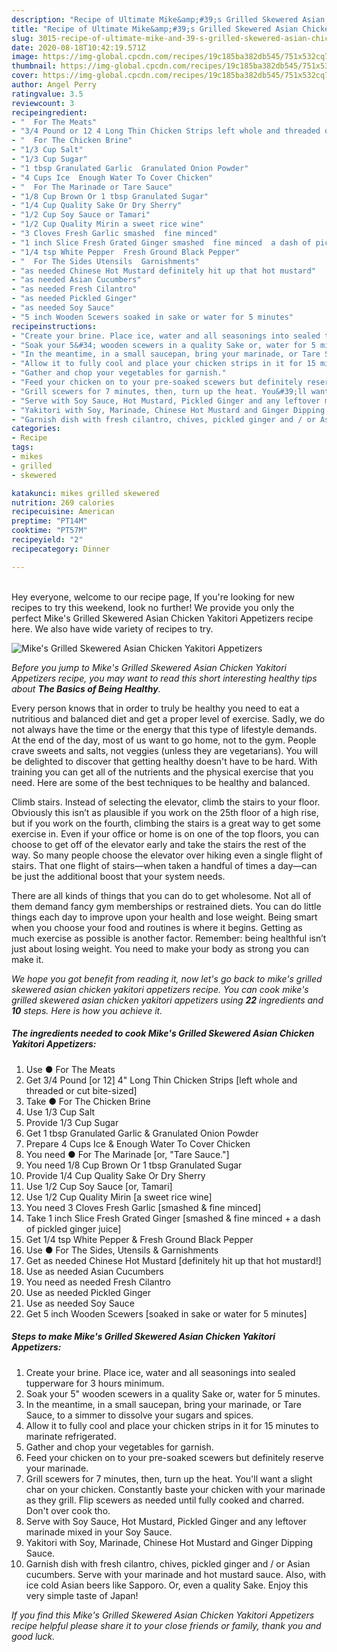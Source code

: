 ```yaml
---
description: "Recipe of Ultimate Mike&amp;#39;s Grilled Skewered Asian Chicken Yakitori Appetizers"
title: "Recipe of Ultimate Mike&amp;#39;s Grilled Skewered Asian Chicken Yakitori Appetizers"
slug: 3015-recipe-of-ultimate-mike-and-39-s-grilled-skewered-asian-chicken-yakitori-appetizers
date: 2020-08-18T10:42:19.571Z
image: https://img-global.cpcdn.com/recipes/19c185ba382db545/751x532cq70/mikes-grilled-skewered-asian-chicken-yakitori-appetizers-recipe-main-photo.jpg
thumbnail: https://img-global.cpcdn.com/recipes/19c185ba382db545/751x532cq70/mikes-grilled-skewered-asian-chicken-yakitori-appetizers-recipe-main-photo.jpg
cover: https://img-global.cpcdn.com/recipes/19c185ba382db545/751x532cq70/mikes-grilled-skewered-asian-chicken-yakitori-appetizers-recipe-main-photo.jpg
author: Angel Perry
ratingvalue: 3.5
reviewcount: 3
recipeingredient:
- "  For The Meats"
- "3/4 Pound or 12 4 Long Thin Chicken Strips left whole and threaded or cut bitesized"
- "  For The Chicken Brine"
- "1/3 Cup Salt"
- "1/3 Cup Sugar"
- "1 tbsp Granulated Garlic  Granulated Onion Powder"
- "4 Cups Ice  Enough Water To Cover Chicken"
- "  For The Marinade or Tare Sauce"
- "1/8 Cup Brown Or 1 tbsp Granulated Sugar"
- "1/4 Cup Quality Sake Or Dry Sherry"
- "1/2 Cup Soy Sauce or Tamari"
- "1/2 Cup Quality Mirin a sweet rice wine"
- "3 Cloves Fresh Garlic smashed  fine minced"
- "1 inch Slice Fresh Grated Ginger smashed  fine minced  a dash of pickled ginger juice"
- "1/4 tsp White Pepper  Fresh Ground Black Pepper"
- "  For The Sides Utensils  Garnishments"
- "as needed Chinese Hot Mustard definitely hit up that hot mustard"
- "as needed Asian Cucumbers"
- "as needed Fresh Cilantro"
- "as needed Pickled Ginger"
- "as needed Soy Sauce"
- "5 inch Wooden Scewers soaked in sake or water for 5 minutes"
recipeinstructions:
- "Create your brine. Place ice, water and all seasonings into sealed tupperware for 3 hours minimum."
- "Soak your 5&#34; wooden scewers in a quality Sake or, water for 5 minutes."
- "In the meantime, in a small saucepan, bring your marinade, or Tare Sauce, to a simmer to dissolve your sugars and spices."
- "Allow it to fully cool and place your chicken strips in it for 15 minutes to marinate refrigerated."
- "Gather and chop your vegetables for garnish."
- "Feed your chicken on to your pre-soaked scewers but definitely reserve your marinade."
- "Grill scewers for 7 minutes, then, turn up the heat. You&#39;ll want a slight char on your chicken. Constantly baste your chicken with your marinade as they grill. Flip scewers as needed until fully cooked and charred. Don&#39;t over cook tho."
- "Serve with Soy Sauce, Hot Mustard, Pickled Ginger and any leftover marinade mixed in your Soy Sauce."
- "Yakitori with Soy, Marinade, Chinese Hot Mustard and Ginger Dipping Sauce."
- "Garnish dish with fresh cilantro, chives, pickled ginger and / or Asian cucumbers. Serve with your marinade and hot mustard sauce. Also, with ice cold Asian beers like Sapporo. Or, even a quality Sake. Enjoy this very simple taste of Japan!"
categories:
- Recipe
tags:
- mikes
- grilled
- skewered

katakunci: mikes grilled skewered 
nutrition: 269 calories
recipecuisine: American
preptime: "PT14M"
cooktime: "PT57M"
recipeyield: "2"
recipecategory: Dinner

---
```

<br>
Hey everyone, welcome to our recipe page, If you're looking for new recipes to try this weekend, look no further! We provide you only the perfect Mike&#39;s Grilled Skewered Asian Chicken Yakitori Appetizers recipe here. We also have wide variety of recipes to try.
<br>


![Mike&#39;s Grilled Skewered Asian Chicken Yakitori Appetizers](https://img-global.cpcdn.com/recipes/19c185ba382db545/751x532cq70/mikes-grilled-skewered-asian-chicken-yakitori-appetizers-recipe-main-photo.jpg)

<i>Before you jump to Mike&#39;s Grilled Skewered Asian Chicken Yakitori Appetizers recipe, you may want to read this short interesting healthy tips about <strong>The Basics of Being Healthy</strong>.</i>

Every person knows that in order to truly be healthy you need to eat a nutritious and balanced diet and get a proper level of exercise. Sadly, we do not always have the time or the energy that this type of lifestyle demands. At the end of the day, most of us want to go home, not to the gym. People crave sweets and salts, not veggies (unless they are vegetarians). You will be delighted to discover that getting healthy doesn't have to be hard. With training you can get all of the nutrients and the physical exercise that you need. Here are some of the best techniques to be healthy and balanced.

Climb stairs. Instead of selecting the elevator, climb the stairs to your floor. Obviously this isn’t as plausible if you work on the 25th floor of a high rise, but if you work on the fourth, climbing the stairs is a great way to get some exercise in. Even if your office or home is on one of the top floors, you can choose to get off of the elevator early and take the stairs the rest of the way. So many people choose the elevator over hiking even a single flight of stairs. That one flight of stairs—when taken a handful of times a day—can be just the additional boost that your system needs. 

There are all kinds of things that you can do to get wholesome. Not all of them demand fancy gym memberships or restrained diets. You can do little things each day to improve upon your health and lose weight. Being smart when you choose your food and routines is where it begins. Getting as much exercise as possible is another factor. Remember: being healthful isn’t just about losing weight. You need to make your body as strong you can make it. 


<i>We hope you got benefit from reading it, now let's go back to mike&#39;s grilled skewered asian chicken yakitori appetizers recipe. You can cook mike&#39;s grilled skewered asian chicken yakitori appetizers using <strong>22</strong> ingredients and <strong>10</strong> steps. Here is how you achieve it.
</i>

##### The ingredients needed to cook Mike&#39;s Grilled Skewered Asian Chicken Yakitori Appetizers:

1. Use  ● For The Meats
1. Get 3/4 Pound [or 12] 4&#34; Long Thin Chicken Strips [left whole and threaded or cut bite-sized]
1. Take  ● For The Chicken Brine
1. Use 1/3 Cup Salt
1. Provide 1/3 Cup Sugar
1. Get 1 tbsp Granulated Garlic &amp; Granulated Onion Powder
1. Prepare 4 Cups Ice &amp; Enough Water To Cover Chicken
1. You need  ● For The Marinade [or, &#34;Tare Sauce.&#34;]
1. You need 1/8 Cup Brown Or 1 tbsp Granulated Sugar
1. Provide 1/4 Cup Quality Sake Or Dry Sherry
1. Use 1/2 Cup Soy Sauce [or, Tamari]
1. Use 1/2 Cup Quality Mirin [a sweet rice wine]
1. You need 3 Cloves Fresh Garlic [smashed &amp; fine minced]
1. Take 1 inch Slice Fresh Grated Ginger [smashed &amp; fine minced + a dash of pickled ginger juice]
1. Get 1/4 tsp White Pepper &amp; Fresh Ground Black Pepper
1. Use  ● For The Sides, Utensils &amp; Garnishments
1. Get as needed Chinese Hot Mustard [definitely hit up that hot mustard!]
1. Use as needed Asian Cucumbers
1. You need as needed Fresh Cilantro
1. Use as needed Pickled Ginger
1. Use as needed Soy Sauce
1. Get 5 inch Wooden Scewers [soaked in sake or water for 5 minutes]


##### Steps to make Mike&#39;s Grilled Skewered Asian Chicken Yakitori Appetizers:

1. Create your brine. Place ice, water and all seasonings into sealed tupperware for 3 hours minimum.
1. Soak your 5&#34; wooden scewers in a quality Sake or, water for 5 minutes.
1. In the meantime, in a small saucepan, bring your marinade, or Tare Sauce, to a simmer to dissolve your sugars and spices.
1. Allow it to fully cool and place your chicken strips in it for 15 minutes to marinate refrigerated.
1. Gather and chop your vegetables for garnish.
1. Feed your chicken on to your pre-soaked scewers but definitely reserve your marinade.
1. Grill scewers for 7 minutes, then, turn up the heat. You&#39;ll want a slight char on your chicken. Constantly baste your chicken with your marinade as they grill. Flip scewers as needed until fully cooked and charred. Don&#39;t over cook tho.
1. Serve with Soy Sauce, Hot Mustard, Pickled Ginger and any leftover marinade mixed in your Soy Sauce.
1. Yakitori with Soy, Marinade, Chinese Hot Mustard and Ginger Dipping Sauce.
1. Garnish dish with fresh cilantro, chives, pickled ginger and / or Asian cucumbers. Serve with your marinade and hot mustard sauce. Also, with ice cold Asian beers like Sapporo. Or, even a quality Sake. Enjoy this very simple taste of Japan!


<i>If you find this Mike&#39;s Grilled Skewered Asian Chicken Yakitori Appetizers recipe helpful please share it to your close friends or family, thank you and good luck.</i>
